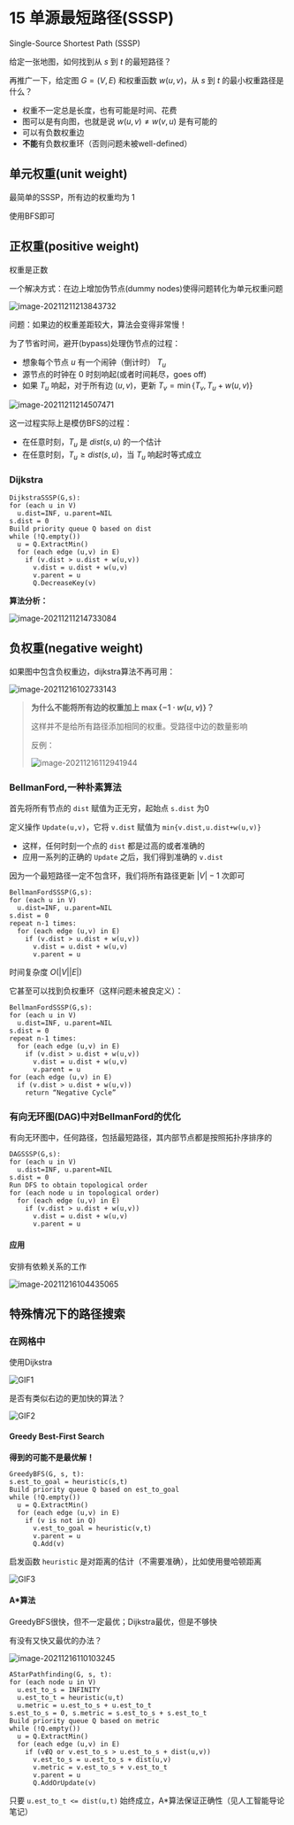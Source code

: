 # 15 单源最短路径(SSSP)

Single-Source Shortest Path (SSSP)

给定一张地图，如何找到从 $s$ 到 $t$ 的最短路径？

再推广一下，给定图 $G=(V,E)$ 和权重函数 $w(u,v)$，从 $s$ 到 $t$ 的最小权重路径是什么？

* 权重不一定总是长度，也有可能是时间、花费
* 图可以是有向图，也就是说 $w(u,v)\ne w(v,u)$ 是有可能的
* 可以有负数权重边
* **不能**有负数权重环（否则问题未被well-defined）

## 单元权重(unit weight)

最简单的SSSP，所有边的权重均为 $1$

使用BFS即可

## 正权重(positive weight)

权重是正数

一个解决方式：在边上增加伪节点(dummy nodes)使得问题转化为单元权重问题

![image-20211211213843732](images/image-20211211213843732.png)

问题：如果边的权重差距较大，算法会变得非常慢！

为了节省时间，避开(bypass)处理伪节点的过程：

* 想象每个节点 $u$ 有一个闹钟（倒计时） $T_u$
* 源节点的时钟在 $0$ 时刻响起(或者时间耗尽，goes off)
* 如果 $T_u$ 响起，对于所有边 $(u,v)$，更新 $T_v=\min\{T_v,T_u+w(u,v)\}$

![image-20211211214507471](images/image-20211211214507471.png)

这一过程实际上是模仿BFS的过程：

* 在任意时刻，$T_u$ 是 $dist(s,u)$ 的一个估计
* 在任意时刻，$T_u\geq dist(s,u)$，当 $T_u$ 响起时等式成立

### Dijkstra

```pseudocode
DijkstraSSSP(G,s):
for (each u in V)
  u.dist=INF, u.parent=NIL
s.dist = 0
Build priority queue Q based on dist
while (!Q.empty())
  u = Q.ExtractMin()
  for (each edge (u,v) in E)
    if (v.dist > u.dist + w(u,v))
      v.dist = u.dist + w(u,v)
      v.parent = u
      Q.DecreaseKey(v)
```

**算法分析：**

![image-20211211214733084](images/image-20211211214733084.png)

## 负权重(negative weight)

如果图中包含负权重边，dijkstra算法不再可用：

![image-20211216102733143](images/image-20211216102733143.png)

> **为什么不能将所有边的权重加上 $\max\{-1\cdot w(u,v)\}$？**
>
> 这样并不是给所有路径添加相同的权重。受路径中边的数量影响
>
> 反例：
>
> ![image-20211216112941944](images/image-20211216112941944.png)

### BellmanFord,一种朴素算法

首先将所有节点的 `dist` 赋值为正无穷，起始点 `s.dist` 为0

定义操作 `Update(u,v)`，它将 `v.dist` 赋值为 `min{v.dist,u.dist+w(u,v)}`

* 这样，任何时刻一个点的 `dist` 都是过高的或者准确的
* 应用一系列的正确的 `Update` 之后，我们得到准确的 `v.dist`

因为一个最短路径一定不包含环，我们将所有路径更新 $|V|-1$ 次即可

```pseudocode
BellmanFordSSSP(G,s):
for (each u in V)
  u.dist=INF, u.parent=NIL
s.dist = 0
repeat n-1 times:
  for (each edge (u,v) in E)
    if (v.dist > u.dist + w(u,v))
      v.dist = u.dist + w(u,v)
      v.parent = u
```

时间复杂度 $O(|V||E|)$

它甚至可以找到负权重环（这样问题未被良定义）：

```pseudocode
BellmanFordSSSP(G,s):
for (each u in V)
  u.dist=INF, u.parent=NIL
s.dist = 0
repeat n-1 times:
  for (each edge (u,v) in E)
    if (v.dist > u.dist + w(u,v))
      v.dist = u.dist + w(u,v)
      v.parent = u
for (each edge (u,v) in E)
  if (v.dist > u.dist + w(u,v))
    return “Negative Cycle”
```

### 有向无环图(DAG)中对BellmanFord的优化

有向无环图中，任何路径，包括最短路径，其内部节点都是按照拓扑序排序的

```pseudocode
DAGSSSP(G,s):
for (each u in V)
  u.dist=INF, u.parent=NIL
s.dist = 0
Run DFS to obtain topological order
for (each node u in topological order)
  for (each edge (u,v) in E)
    if (v.dist > u.dist + w(u,v))
      v.dist = u.dist + w(u,v)
      v.parent = u
```

#### 应用

安排有依赖关系的工作

![image-20211216104435065](images/image-20211216104435065.png)

## 特殊情况下的路径搜索

### 在网格中

使用Dijkstra

![GIF1](images/GIF1.gif)

是否有类似右边的更加快的算法？

![GIF2](images/GIF2.gif)

#### Greedy Best-First Search

**得到的可能不是最优解！**

```pseudocode
GreedyBFS(G, s, t):
s.est_to_goal = heuristic(s,t)
Build priority queue Q based on est_to_goal
while (!Q.empty())
  u = Q.ExtractMin()
  for (each edge (u,v) in E)
    if (v is not in Q)
      v.est_to_goal = heuristic(v,t)
      v.parent = u
      Q.Add(v)
```

启发函数 `heuristic` 是对距离的估计（不需要准确），比如使用曼哈顿距离

![GIF3](images/GIF3.gif)

#### A*算法

GreedyBFS很快，但不一定最优；Dijkstra最优，但是不够快

有没有又快又最优的办法？

![image-20211216110103245](images/image-20211216110103245.png)

```pseudocode
AStarPathfinding(G, s, t):
for (each node u in V)
  u.est_to_s = INFINITY
  u.est_to_t = heuristic(u,t)
  u.metric = u.est_to_s + u.est_to_t
s.est_to_s = 0, s.metric = s.est_to_s + s.est_to_t
Build priority queue Q based on metric
while (!Q.empty())
  u = Q.ExtractMin()
  for (each edge (u,v) in E)
    if (v∉Q or v.est_to_s > u.est_to_s + dist(u,v))
      v.est_to_s = u.est_to_s + dist(u,v)
      v.metric = v.est_to_s + v.est_to_t
      v.parent = u
      Q.AddOrUpdate(v)
```

只要 `u.est_to_t <= dist(u,t)` 始终成立，A*算法保证正确性（见人工智能导论笔记）

